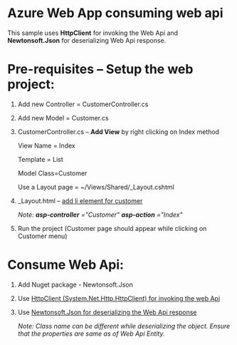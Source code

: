 # Azure Web App consuming web api
This sample uses **HttpClient** for invoking the Web Api and **Newtonsoft.Json** for deserializing Web Api response.


# Pre-requisites – Setup the web project:

1. Add new Controller = CustomerController.cs

2. Add new Model = Customer.cs

3. CustomerController.cs – **Add View** by right clicking on Index method

	View Name = Index

	Template = List

	Model Class=Customer

	Use a Layout page = ~/Views/Shared/\_Layout.cshtml

4. \_Layout.html – [add li element for customer](https://github.com/nidhisht/AzureSamples/blob/8026a6b260d6b793413cbcbbc1c63583a0580a5c/csharp_dotnetcore/02.webapp-consume-webapi/Views/Shared/_Layout.cshtml#L38)

	_Note: **asp-controller** =&quot;Customer&quot; **asp-action** =&quot;Index&quot;_

5. Run the project (Customer page should appear while clicking on Customer menu)

# Consume Web Api:

1. Add Nuget package - Newtonsoft.Json

2. Use [HttpClient (System.Net.Http.HttpClient) for invoking the web Api](https://github.com/nidhisht/AzureSamples/blob/8026a6b260d6b793413cbcbbc1c63583a0580a5c/csharp_dotnetcore/02.webapp-consume-webapi/Controllers/CustomerController.cs#L17)

3. Use [Newtonsoft.Json for deserializing the Web Api response](https://github.com/nidhisht/AzureSamples/blob/8026a6b260d6b793413cbcbbc1c63583a0580a5c/csharp_dotnetcore/02.webapp-consume-webapi/Controllers/CustomerController.cs#L30)

	_Note: Class name can be different while deserializing the object. Ensure that the properties are same as of Web Api Entity._
